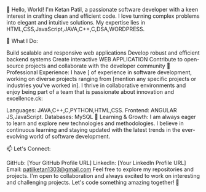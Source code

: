 👋 Hello, World! I'm Ketan Patil, a passionate software developer with a keen interest in crafting clean and efficient code. I love turning complex problems into elegant and intuitive solutions. My expertise lies in HTML,CSS,JavaScript,JAVA,C++,C,DSA,WORDPRESS.

🚀 What I Do:

Build scalable and responsive web applications
Develop robust and efficient backend systems
Create interactive WEB APPLICATION
Contribute to open-source projects and collaborate with the developer community
💼 Professional Experience:
I have [ of experience in software development, working on diverse projects ranging from [mention any specific projects or industries you've worked in]. I thrive in collaborative environments and enjoy being part of a team that is passionate about innovation and excellence.ck:

Languages: JAVA,C++,C,PYTHON,HTML,CSS.
Frontend: ANGULAR JS,JavaScript.
Databases:  MySQL
🌱 Learning & Growth:
I am always eager to learn and explore new technologies and methodologies. I believe in continuous learning and staying updated with the latest trends in the ever-evolving world of software development.

📫 Let's Connect:

GitHub: [Your GitHub Profile URL]
LinkedIn: [Your LinkedIn Profile URL]
Email: patilketan1303@gmail.com
Feel free to explore my repositories and projects. I'm open to collaboration and always excited to work on interesting and challenging projects. Let's code something amazing together! 🚀
